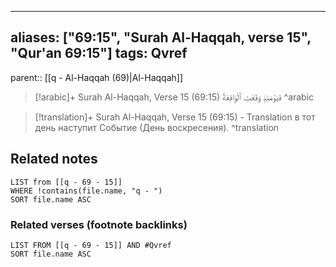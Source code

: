 
---
aliases: ["69:15", "Surah Al-Haqqah, verse 15", "Qur'an 69:15"]
tags: Qvref
---

parent:: [[q - Al-Haqqah (69)|Al-Haqqah]]

> [!arabic]+ Surah Al-Haqqah, Verse 15 (69:15)
> <span class="quran-arabic">فَيَوْمَئِذٍ وَقَعَتِ ٱلْوَاقِعَةُ</span>
^arabic

> [!translation]+ Surah Al-Haqqah, Verse 15 (69:15) - Translation
> в тот день наступит Событие (День воскресения).
^translation



## Related notes
```dataview
LIST from [[q - 69 - 15]]
WHERE !contains(file.name, "q - ")
SORT file.name ASC
```

### Related verses (footnote backlinks)
```dataview
LIST FROM [[q - 69 - 15]] AND #Qvref
SORT file.name ASC
```

